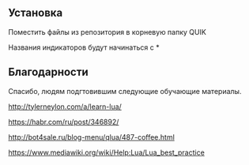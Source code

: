 ## Установка
Поместить файлы из репозитория в корневую папку QUIK

Названия индикаторов будут начинаться с *

## Благодарности
Спасибо, людям подгтовившим следующие обучающие материалы. 

http://tylerneylon.com/a/learn-lua/

https://habr.com/ru/post/346892/

http://bot4sale.ru/blog-menu/qlua/487-coffee.html

https://www.mediawiki.org/wiki/Help:Lua/Lua_best_practice

